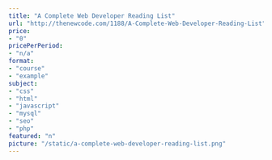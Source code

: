 ```yaml
---
title: "A Complete Web Developer Reading List"
url: "http://thenewcode.com/1188/A-Complete-Web-Developer-Reading-List"
price: 
- "0"
pricePerPeriod: 
- "n/a"
format: 
- "course"
- "example"
subject: 
- "css"
- "html"
- "javascript"
- "mysql"
- "seo"
- "php"
featured: "n"
picture: "/static/a-complete-web-developer-reading-list.png"
---
```

